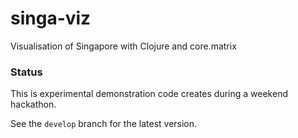 singa-viz
=========

Visualisation of Singapore with Clojure and core.matrix

### Status

This is experimental demonstration code creates during a weekend hackathon.

See the `develop` branch for the latest version.
